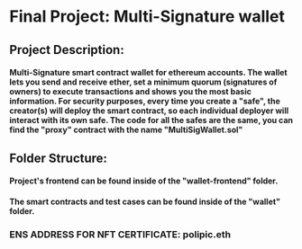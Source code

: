 # Final Project: Multi-Signature wallet
## Project Description: 
#### Multi-Signature smart contract wallet for ethereum accounts. The wallet lets you send and receive ether, set a minimum quorum (signatures of owners) to execute transactions and shows you the most basic information. For security purposes, every time you create a "safe", the creator(s) will deploy the smart contract, so each individual deployer will interact with its own safe. The code for all the safes are the same, you can find the "proxy" contract with the name "MultiSigWallet.sol"
## Folder Structure:
####  Project's frontend can be found inside of the "wallet-frontend" folder.

#### The smart contracts and test cases can be found inside of the "wallet" folder.


### ENS ADDRESS FOR NFT CERTIFICATE: polipic.eth
